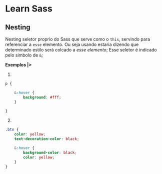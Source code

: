# Learn Sass


## Nesting

Nesting seletor proprio do Sass que serve como o `this`, servindo para referenciar a `esse` elemento. Ou seja usando estaria dizendo que determinado estilo será colcado a _esse elemento_;
Esse seletor é indicado pelo simbolo de `&`;

**Exemplos |>**

1.
```scss
p {

	&:hover {
		background: #fff;
	}

}
````

2.
```scss
.btn {
	color: yellow;
	text-decoration-color: black;

	&:hover {
		background-color: black;
		color: yellow;
	}
}
```

